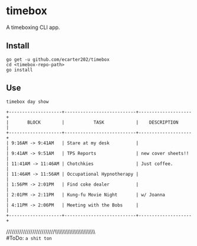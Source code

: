# timebox
A timeboxing CLI app.

## Install
`go get -u github.com/ecarter202/timebox`<br/>
`cd <timebox-repo-path>`<br/>
`go install`

## Use
`timebox day show`<br/>
```
+--------------------+---------------------------+--------------------+
|       BLOCK        |           TASK            |    DESCRIPTION     |
+--------------------+---------------------------+--------------------+
| 9:16AM -> 9:41AM   | Stare at my desk          |                    |
| 9:41AM -> 9:51AM   | TPS Reports               | new cover sheets!! |
| 11:41AM -> 11:46AM | Chotchkies                | Just coffee.       |
| 11:46AM -> 11:56AM | Occupational Hypnotherapy |                    |
| 1:56PM -> 2:01PM   | Find coke dealer          |                    |
| 2:01PM -> 2:11PM   | Kung-fu Movie Night       | w/ Joanna          |
| 4:11PM -> 2:06PM   | Meeting with the Bobs     |                    |
+--------------------+---------------------------+--------------------+
```

//////////////////////////\\\\\\\\\\\\\\\\\\\\\\\\\\\\\\\\\\\\\\\\\\\\\\\\\\<br/>
#ToDo:
`a shit ton`
